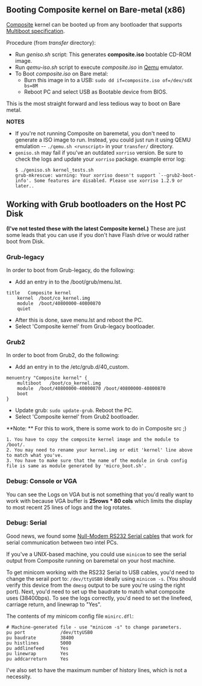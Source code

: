 ## Booting Composite kernel on Bare-metal (x86)

[Composite](http://http://composite.seas.gwu.edu/) kernel can be booted up from any bootloader that supports [Multiboot specification](https://www.gnu.org/software/grub/manual/multiboot/multiboot.html).

Procedure (from *transfer* directory):
* Run *geniso.sh* script: This generates **composite.iso** bootable CD-ROM image.
* Run *qemu-iso.sh* script to execute *composite.iso* in [Qemu](http://wiki.qemu.org/Main_Page) emulator.
* To Boot *composite.iso* on Bare metal:
	* Burn this image in to a USB: `sudo dd if=composite.iso of=/dev/sdX bs=8M`
	* Reboot PC and select USB as Bootable device from BIOS.

This is the most straight forward and less tedious way to boot on Bare metal.

**NOTES**
* If you're not running Composite on baremetal, you don't need to generate a ISO image to run.
  Instead, you could just run it using QEMU emulation -- `./qemu.sh <runscript>` in your `transfer/` directory.
* `geniso.sh` may fail if you've an outdated `xorriso` version. Be sure to check the logs and update your `xorriso` package. example error log:
   ```
   $ ./geniso.sh kernel_tests.sh
   grub-mkrescue: warning: Your xorriso doesn't support `--grub2-boot-info'. Some features are disabled. Please use xorriso 1.2.9 or later..
   ```

## Working with Grub bootloaders on the Host PC Disk
**(I've not tested these with the latest Composite kernel.)**
These are just some leads that you can use if you don't have Flash drive or would rather boot from Disk.

### Grub-legacy

In order to boot from Grub-legacy, do the following:

* Add an entry in to the /boot/grub/menu.lst.

```
title 	Composite kernel
	kernel	/boot/co_kernel.img
    module	/boot/40800000-40800870
    quiet
```
* After this is done, save menu.lst and reboot the PC.
* Select 'Composite kernel' from Grub-legacy bootloader.

### Grub2

In order to boot from Grub2, do the following:

* Add an entry in to the /etc/grub.d/40_custom.

```
menuentry "Composite kernel" {
	multiboot	/boot/co_kernel.img
    module	/boot/40800000-40800870 /boot/40800000-40800870
    boot
}
```
* Update grub: `sudo update-grub`. Reboot the PC.
* Select 'Composite kernel' from Grub2 bootloader.

**Note: ** For this to work, there is some work to do in Composite src ;)

	1. You have to copy the composite kernel image and the module to /boot/.
	2. You may need to rename your kernel.img or edit 'kernel' line above to match what you've.
	3. You have to make sure that the name of the module in Grub config file is same as module generated by 'micro_boot.sh'.


### Debug: Console or VGA

You can see the Logs on VGA but is not something that you'd really want to work with because VGA buffer is **25rows * 80 cols** which limits the display to most recent 25 lines of logs and the log rotates.

### Debug: Serial

Good news, we found some [Null-Modem RS232 Serial cables](https://www.amazon.com/StarTech-com-USB-Serial-Adapter-Modem/dp/B008634VJY/ref=pd_cp_147_2?_encoding=UTF8&pd_rd_i=B008634VJY&pd_rd_r=HKWQ429M9PDSE567JMVT&pd_rd_w=xvaFb&pd_rd_wg=QJsOn&psc=1&refRID=HKWQ429M9PDSE567JMVT) that work for serial communication between two intel PCs.

If you've a UNIX-based machine, you could use `minicom` to see the serial output from Composite running on baremetal on your host machine.

To get minicom working with the RS232 Serial to USB cables, you'd need to change the serail port to: `/dev/ttyUSB0` ideally using `minicom -s`. (You should verify this device from the `dmesg` output to be sure you're using the right port).
Next, you'd need to set up the baudrate to match what composite uses (38400bps).
To see the logs correctly, you'd need to set the linefeed, carriage return, and linewrap to "Yes".

The contents of my minicom config file `minirc.dfl`:
```
# Machine-generated file - use "minicom -s" to change parameters.
pu port             /dev/ttyUSB0
pu baudrate         38400
pu histlines        5000
pu addlinefeed      Yes
pu linewrap         Yes
pu addcarreturn     Yes

```
I've also set to have the maximum number of history lines, which is not a necessity.
